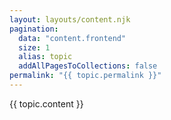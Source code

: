 ```yaml
---
layout: layouts/content.njk
pagination:
  data: "content.frontend"
  size: 1
  alias: topic
  addAllPagesToCollections: false
permalink: "{{ topic.permalink }}"
---
```


{{ topic.content }}
